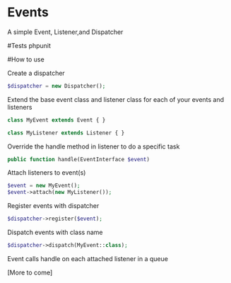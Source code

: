 # Events
A simple Event, Listener,and Dispatcher

#Tests
phpunit

#How to use

Create a dispatcher
```php
$dispatcher = new Dispatcher();
```

Extend the base event class and listener class for each of your events and listeners
```php
class MyEvent extends Event { }

class MyListener extends Listener { }
```

Override the handle method in listener to do a specific task
```php
public function handle(EventInterface $event)
```

Attach listeners to event(s)
```php
$event = new MyEvent();
$event->attach(new MyListener());
```

Register events with dispatcher
```php
$dispatcher->register($event);
```

Dispatch events with class name
```php
$dispatcher->dispatch(MyEvent::class);
```

Event calls handle on each attached listener in a queue


[More to come]